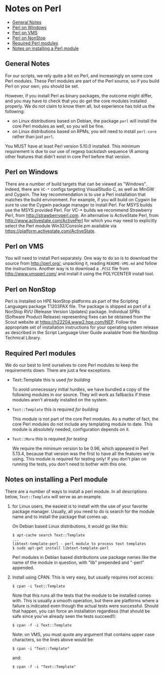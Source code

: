 Notes on Perl
=============

 - [General Notes](#general-notes)
 - [Perl on Windows](#perl-on-windows)
 - [Perl on VMS](#perl-on-vms)
 - [Perl on NonStop](#perl-on-nonstop)
 - [Required Perl modules](#required-perl-modules)
 - [Notes on installing a Perl module](#notes-on-installing-a-perl-module])

General Notes
-------------

For our scripts, we rely quite a bit on Perl, and increasingly on
some core Perl modules.  These Perl modules are part of the Perl
source, so if you build Perl on your own, you should be set.

However, if you install Perl as binary packages, the outcome might
differ, and you may have to check that you do get the core modules
installed properly.  We do not claim to know them all, but experience
has told us the following:

 - on Linux distributions based on Debian, the package `perl` will
   install the core Perl modules as well, so you will be fine.
 - on Linux distributions based on RPMs, you will need to install
   `perl-core` rather than just `perl`.

You MUST have at least Perl version 5.10.0 installed.  This minimum
requirement is due to our use of regexp backslash sequence \R among
other features that didn't exist in core Perl before that version.

Perl on Windows
---------------

There are a number of build targets that can be viewed as "Windows".
Indeed, there are `VC-*` configs targeting VisualStudio C, as well as
MinGW and Cygwin. The key recommendation is to use a Perl installation
that matches the build environment. For example, if you will build
on Cygwin be sure to use the Cygwin package manager to install Perl.
For MSYS builds use the MSYS provided Perl.
For VC-* builds we recommend Strawberry Perl, from <http://strawberryperl.com>.
An alternative is ActiveState Perl, from <http://www.activestate.com/ActivePerl>
for which you may need to explicitly select the Perl module Win32/Console.pm
available via <https://platform.activestate.com/ActiveState>.

Perl on VMS
-----------

You will need to install Perl separately.  One way to do so is to
download the source from <http://perl.org/>, unpacking it, reading
`README-VMS.md` and follow the instructions.  Another way is to download a
`.PCSI` file from <http://www.vmsperl.com/> and install it using the
POLYCENTER install tool.

Perl on NonStop
---------------

Perl is installed on HPE NonStop platforms as part of the Scripting Languages
package T1203PAX file. The package is shipped as part of a NonStop RVU
(Release Version Updates) package. Individual SPRs (Software Product Release)
representing fixes can be obtained from the Scout website at
<https://h22204.www2.hpe.com/NEP>. Follow the appropriate set of installation
instructions for your operating system release as described in the
Script Language User Guide available from the NonStop Technical Library.

Required Perl modules
---------------------

We do our best to limit ourselves to core Perl modules to keep the
requirements down. There are just a few exceptions.

 * Text::Template this is used *for building*

   To avoid unnecessary initial hurdles, we have bundled a copy of the
   following modules in our source.  They will work as fallbacks if these
   modules aren't already installed on the system.

 * `Text::Template` this is required *for building*

   This module is not part of the core Perl modules.
   As a matter of fact, the core Perl modules do not
   include any templating module to date.
   This module is absolutely needed,
   configuration depends on it.

 * `Test::More` this is required *for testing*

   We require the minimum version to be 0.96, which
   appeared in Perl 5.13.4, because that version was
   the first to have all the features we're using.
   This module is required for testing only!
   If you don't plan on running the tests,
   you don't need to bother with this one.

Notes on installing a Perl module
---------------------------------

There are a number of ways to install a perl module.  In all
descriptions below, `Text::Template` will serve as an example.

1. for Linux users, the easiest is to install with the use of your
   favorite package manager.  Usually, all you need to do is search
   for the module name and to install the package that comes up.

   On Debian based Linux distributions, it would go like this:

       $ apt-cache search Text::Template
       ...
       libtext-template-perl - perl module to process text templates
       $ sudo apt-get install libtext-template-perl

   Perl modules in Debian based distributions use package names like
   the name of the module in question, with "lib" prepended and
   "-perl" appended.

2. Install using CPAN.  This is very easy, but usually requires root
   access:

       $ cpan -i Text::Template

   Note that this runs all the tests that the module to be installed
   comes with.  This is usually a smooth operation, but there are
   platforms where a failure is indicated even though the actual tests
   were successful.  Should that happen, you can force an
   installation regardless (that should be safe since you've already
   seen the tests succeed!):

       $ cpan -f -i Text::Template

   Note: on VMS, you must quote any argument that contains upper case
   characters, so the lines above would be:

       $ cpan -i "Text::Template"

   and:

       $ cpan -f -i "Text::Template"
